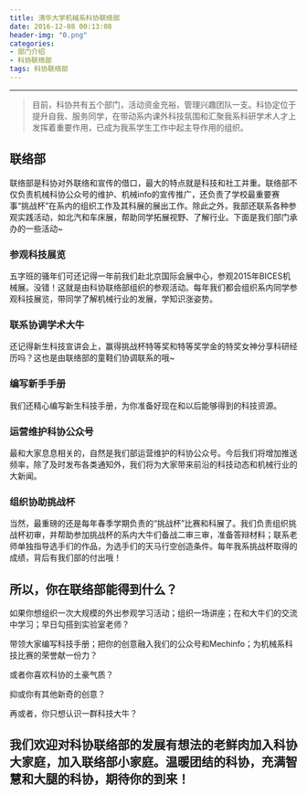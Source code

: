```yaml
---
title: 清华大学机械系科协联络部
date: 2016-12-08 00:13:08
header-img: "0.png"
categories: 
- 部门介绍
- 科协联络部
tags: 科协联络部
---
```

***
> 目前，科协共有五个部门，活动资金充裕，管理兴趣团队一支。科协定位于提升自我、服务同学，在带动系内课外科技氛围和汇聚我系科研学术人才上发挥着重要作用，已成为我系学生工作中起主导作用的组织。

<!-- more -->

## 联络部
联络部是科协对外联络和宣传的借口，最大的特点就是科技和社工并重。联络部不仅负责机械科协公众号的维护、机械info的宣传推广，还负责了学校最重要赛事“挑战杯”在系内的组织工作及其科展的展出工作。除此之外，我部还联系各种参观实践活动，如北汽和车床展，帮助同学拓展视野、了解行业。下面是我们部门承办的一些活动~

### 参观科技展览
五字班的骚年们可还记得一年前我们赴北京国际会展中心，参观2015年BICES机械展。没错！这就是由科协联络部组织的参观活动。每年我们都会组织系内同学参观科技展览，带同学了解机械行业的发展，学知识涨姿势。
### 联系协调学术大牛
还记得新生科技宣讲会上，赢得挑战杯特等奖和特等奖学金的特奖女神分享科研经历吗？这也是由联络部的童鞋们协调联系的哦~
### 编写新手手册
我们还精心编写新生科技手册，为你准备好现在和以后能够得到的科技资源。
### 运营维护科协公众号
最和大家息息相关的，自然是我们部运营维护的科协公众号。今后我们将增加推送频率，除了及时发布各类通知外，我们将为大家带来前沿的科技动态和机械行业的大新闻。
### 组织协助挑战杯
当然，最重磅的还是每年春季学期负责的“挑战杯”比赛和科展了。我们负责组织挑战杯初审，并帮助参加挑战杯的系内大牛们备战二审三审，准备答辩材料；联系老师单独指导选手们的作品，为选手们的天马行空创造条件。每年我系挑战杯取得的成绩，背后有我们部的付出哦！

## 所以，你在联络部能得到什么？
如果你想组织一次大规模的外出参观学习活动；组织一场讲座；在和大牛们的交流中学习；早日勾搭到实验室老师？

带领大家编写科技手册；把你的创意融入我们的公众号和Mechinfo；为机械系科技比赛的荣誉献一份力？

或者你喜欢科协的土豪气质？

抑或你有其他新奇的创意？

再或者，你只想认识一群科技大牛？

## 我们欢迎对科协联络部的发展有想法的老鲜肉加入科协大家庭，加入联络部小家庭。温暖团结的科协，充满智慧和大腿的科协，期待你的到来！
